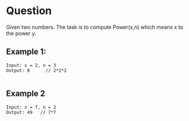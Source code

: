 # Question

Given two numbers. The task is to compute Power(x,n)  which means x to the power y.
## Example 1:

```
Input: x = 2, n = 3
Output: 8      // 2*2*2


```
## Example 2

```
Input: x = 7, n = 2
Output: 49   // 7*7
```




